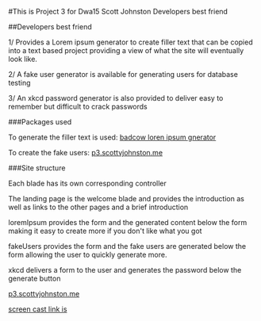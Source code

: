 #This is Project 3 for Dwa15 Scott Johnston Developers best friend

##Developers best friend

1/ Provides a Lorem ipsum generator to create filler text that can be copied into
a text based project providing a view of what the site will eventually look like.

2/ A fake user generator is available for generating users for database testing

3/ An xkcd password generator is also provided to deliver easy to remember but
difficult to crack passwords

###Packages used

To generate the filler text is used:
[badcow loren ipsum gnerator](https://packagist.org/packages/badcow/lorem-ipsum)

To create the fake users:
[p3.scottvjohnston.me](http://p3.scottvjohnston.me/)

###Site structure

Each blade has its own corresponding controller

The landing page is the welcome blade and provides the introduction
as well as links to the other pages and a brief introduction

loremIpsum provides the form and the generated content below the form
making it easy to create more if you don't like what you got

fakeUsers provides the form and the fake users are generated below
the form allowing the user to quickly generate more.

xkcd delivers a form to the user and generates the password below the
generate button




[p3.scottvjohnston.me](http://p3.scottvjohnston.me/)

[screen cast link is]()
